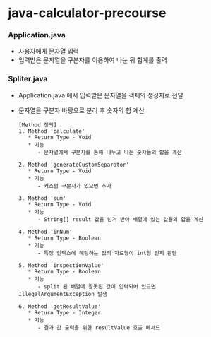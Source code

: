 # java-calculator-precourse
### Application.java
* 사용자에게 문자열 입력
* 입력받은 문자열을 구분자를 이용하여 나눈 뒤 합계를 출력

### Spliter.java
* Application.java 에서 입력받은 문자열을 객체의 생성자로 전달
* 문자열을 구분자 바탕으로 분리 후 숫자의 합 계산


      [Method 정의]
      1. Method 'calculate'
         * Return Type - Void
         * 기능
            - 문자열에서 구분자를 통해 나누고 나눈 숫자들의 합을 계산

      2. Method 'generateCustomSeparator'
         * Return Type - Void
         * 기능
            - 커스텀 구분자가 있으면 추가

      3. Method 'sum'
         * Return Type - Void
         * 기능
            - String[] result 값을 넘겨 받아 배열에 있는 값들의 합을 계산
      
      4. Method 'inNum'
         * Return Type - Boolean
         * 기능
            - 특정 인덱스에 해당하는 값의 자료형이 int형 인지 판단

      5. Method 'inspectionValue'
         * Return Type - Boolean
         * 기능
            - split 된 배열에 잘못된 값이 입력되어 있으면 IllegalArgumentException 발생

      6. Method 'getResultValue'
         * Return Type - Integer
         * 기능
            - 결과 값 출력을 위한 resultValue 호출 메서드